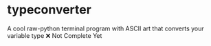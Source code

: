 # typeconverter
A cool raw-python terminal program with ASCII art that converts your variable type
❌ Not Complete Yet
